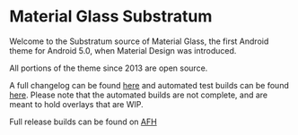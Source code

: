 # Material Glass Substratum

Welcome to the Substratum source of Material Glass, the first Android theme for Android 5.0, when Material Design was introduced.

All portions of the theme since 2013 are open source.

A full changelog can be found [here](https://github.com/PitchedApps/Material-Glass-Substratum/blob/master/docs/Changelog.md)
and automated test builds can be found [here](https://github.com/PitchedApps/Material-Glass-Test-Builds/releases).
Please note that the automated builds are not complete, and are meant to hold overlays that are WIP.

Full release builds can be found on [AFH](https://www.androidfilehost.com/?w=files&flid=89019)
